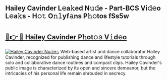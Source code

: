 ## Hailey Cavinder L𝚎a𝚔ed N𝚞𝚍e - Part-BCS Vi𝚍𝚎o L𝚎a𝚔s - H𝚘𝚝 O𝚗𝚕yf𝚊ns P𝚑𝚘tos fSs5w

# <h2><a href="http://kf9kdm.oniu.top/?m=Hailey+Cavinder">🔗👉 🔴 Hailey Cavinder P𝚑ot𝚘𝚜 V𝚒d𝚎o</a></h2>

[![Hailey Cavinder Nu𝚍e𝚜](https://i.imgur.com/0qMVB7G.gif)](http://kf9kdm.oniu.top/?m=Hailey+Cavinder)
Web-based artist and dance collaborator Hailey Cavinder, recognized for publishing dance and lifestyle tutorials through solo and collaborative dance routines and compact clips. Hailey Cavinder's public image is characterized by its open and sincere demeanor, but the intricacies of his personal life remain shrouded in secrecy.  
